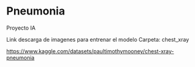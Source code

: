 # Pneumonia
Proyecto IA

Link descarga de imagenes para entrenar el modelo 
Carpeta:  chest_xray

https://www.kaggle.com/datasets/paultimothymooney/chest-xray-pneumonia
